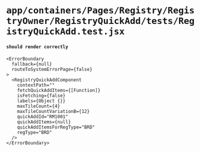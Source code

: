 # `app/containers/Pages/Registry/RegistryOwner/RegistryQuickAdd/tests/RegistryQuickAdd.test.jsx`

#### `should render correctly`

```
<ErrorBoundary
  fallback={null}
  routeToSystemErrorPage={false}
>
  <RegistryQuickAddComponent
    contextPath=""
    fetchQuickAddItems={[Function]}
    isFetching={false}
    labels={Object {}}
    maxTileCount={4}
    maxTileCountVariationB={12}
    quickAddId="RM1001"
    quickAddItems={null}
    quickAddItemsForRegType="BRD"
    regType="BRD"
  />
</ErrorBoundary>
```

